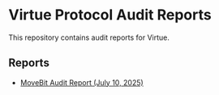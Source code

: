 # Virtue Protocol Audit Reports

This repository contains audit reports for Virtue.

## Reports

- [MoveBit Audit Report (July 10, 2025)](./reports/virtue-audit-movebit-20250710.pdf)
